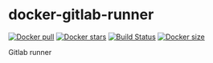 # docker-gitlab-runner
[![Docker pull](https://img.shields.io/docker/pulls/nouchka/gitlab-runner)](https://hub.docker.com/r/nouchka/gitlab-runner/)
[![Docker stars](https://img.shields.io/docker/stars/nouchka/gitlab-runner)](https://hub.docker.com/r/nouchka/gitlab-runner/)
[![Build Status](https://gitlab.com/japromis/docker-gitlab-runner/badges/master/pipeline.svg)](https://gitlab.com/japromis/docker-gitlab-runner/pipelines)
[![Docker size](https://img.shields.io/docker/image-size/nouchka/gitlab-runner/latest)](https://hub.docker.com/r/nouchka/gitlab-runner/)

Gitlab runner
